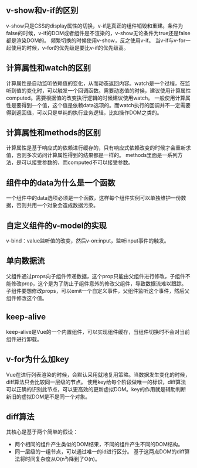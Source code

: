 ## v-show和v-if的区别
v-show只是CSS的display属性的切换，v-if是真正的组件销毁和重建。条件为false的时候，v-if的DOM或者组件是不渲染的，v-show无论条件为true还是false都是渲染DOM的。
频繁切换的时候使用v-show，反之使用v-if。
当v-if与v-for一起使用的时候，v-for的优先级是要比v-if的优先级高。
## 计算属性和watch的区别
计算属性是自动监听依赖值的变化，从而动态返回内容。watch是一个过程，在监听到值的变化时，可以触发一个回调函数。需要动态值的时候，建议使用计算属性computed。需要根据值的改变执行逻辑的时候建议使用watch。
一般使用计算属性是要得到一个值，这个值是依赖data选项的。而watch执行的回调并不一定需要得到返回值，可以只是单纯的执行业务逻辑，比如操作DOM之类的。
## 计算属性和methods的区别
计算属性是基于响应式的依赖进行缓存的，只有响应式依赖改变的时候才会重新求值，否则多次访问计算属性得到的结果都是一样的。
methods里面是一系列方法，是可以接受参数的，而computed不可以接受参数。
## 组件中的data为什么是一个函数
一个组件中的data选项必须是一个函数，这样每个组件实例可以单独维护一份数据，否则共用一个对象会造成数据污染。
## 自定义组件的v-model的实现
v-bind：value监听值的改变，然后v-on:input，监听input事件的触发。
## 单向数据流
父组件通过props向子组件传递数据，这个prop只能由父组件进行修改，子组件不能修改prop，这个是为了防止子组件意外的修改父组件，导致数据流难以跟踪。子组件要想修改props，可以emit一个自定义事件，父组件监听这个事件，然后父组件修改这个值。
## keep-alive
keep-alive是Vue的一个内置组件，可以实现组件缓存，当组件切换时不会对当前组件进行卸载。
## v-for为什么加key
Vue在进行列表渲染的时候，会默认采用就地复用策略。当数据发生变化的时候，diff算法只会比较同一层级的节点。
使用key给每个阶段做唯一的标识，diff算法可以正确的识别此节点，可以更高效的更新虚拟DOM。key的作用就是辅助判断新旧的虚拟DOM是不是同一个对象。
## diff算法
其核心是基于两个简单的假设：
+ 两个相同的组件产生类似的DOM结果，不同的组件产生不同的DOM结构。
+ 同一层级的一组节点，可以通过唯一的id进行区分。
基于这两点DOM的diff算法将时间复杂度从O(n³)降到了O(n)。
